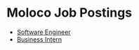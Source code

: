 # Moloco Job Postings

* [Software Engineer](software-engineer.md)
* [Business Intern](business-intern.md)
